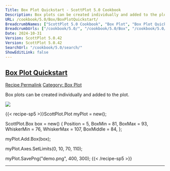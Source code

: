 ```yaml
---
Title: Box Plot Quickstart - ScottPlot 5.0 Cookbook
Description: Box plots can be created individually and added to the plot.
URL: /cookbook/5.0/Box/BoxPlotQuickstart/
BreadcrumbNames: ["ScottPlot 5.0 Cookbook", "Box Plot", "Box Plot Quickstart"]
BreadcrumbUrls: ["/cookbook/5.0/", "/cookbook/5.0/Box", "/cookbook/5.0/Box/BoxPlotQuickstart"]
Date: 2024-10-31
Version: ScottPlot 5.0.42
Version: ScottPlot 5.0.42
SearchUrl: "/cookbook/5.0/search/"
ShowEditLink: false
---
```



<h2 style='border-bottom: 0;'><a href='/cookbook/5.0/Box/BoxPlotQuickstart'>Box Plot Quickstart</a></h2>

<div class="d-flex mb-2">
<a class="btn btn-sm btn-primary me-1" href="/cookbook/5.0/Box/BoxPlotQuickstart">Recipe Permalink</a>
<a class="btn btn-sm btn-success me-1" href="/cookbook/5.0/Box">Category: Box Plot</a>
</div>

Box plots can be created individually and added to the plot.

[![](/cookbook/5.0/images/BoxPlotQuickstart.png?241031194635)](/cookbook/5.0/images/BoxPlotQuickstart.png?241031194635)

{{< recipe-sp5 >}}ScottPlot.Plot myPlot = new();

ScottPlot.Box box = new()
{
    Position = 5,
    BoxMin = 81,
    BoxMax = 93,
    WhiskerMin = 76,
    WhiskerMax = 107,
    BoxMiddle = 84,
};

myPlot.Add.Box(box);

myPlot.Axes.SetLimits(0, 10, 70, 110);

myPlot.SavePng("demo.png", 400, 300);
{{< /recipe-sp5 >}}

<hr class='my-5 invisible'>


